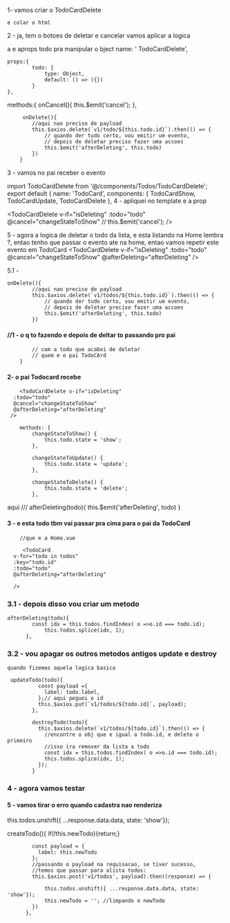 1- vamos criar o TodoCardDelete

    e colar o html
<template>
    <div class="flex items-center justify-between bg-red-100 rounded-sm px-4 h-15 mb-2">
        <div class="text-red-900 font-light truncate">
            Deseja excluir <b>"{{ todo.label }}"</b>?
        </div>

        <div class="flex items-center">
            <a
                href=""
                class="text-xs text-red-900 mr-2 focus:outline-none"
                @click.stop.prevent="onCancel()"
            >
                Cancelar
            </a>

            <button
                type="submit"
                class="bg-red-700 text-red-100 text-xs font-semibold px-2.5 py-1 rounded focus:outline-none"
                @click.stop.prevent="onDelete()"
            >
                SIM
            </button>
        </div>
    </div>
</template>


2 - ja, tem o botoes de deletar e cancelar vamos aplicar a logica

a e aprops todo pra manipular o bject
    name: ' TodoCardDelete',

    props:{
            todo: {
                type: Object,
                default: () => ({})
            }
    },

methods:{
        onCancel(){
            this.$emit('cancel');
        },
        
         onDelete(){
            //aqui nao preciso de payload
            this.$axios.delete(`v1/todo/${this.todo.id}`).then(() => {
                // quando der tudo certo, vou emitir um evento,
                // depois de deletar preciso fazer uma accoes
                this.$emit('afterDeleting', this.todo)
            })
        }

3 - vamos no pai receber o evento

import TodoCardDelete from '@/components/Todos/TodoCardDelete';
export default {
        name: 'TodoCard',
        components: {
          TodoCardShow,
          TodoCardUpdate,
          TodoCardDelete
        },
4 - apliquei no template e a prop

 <TodoCardDelete v-if="isDeleting"
      :todo="todo"
      @cancel="changeStateToShow" //  this.$emit('cancel');
     />

5 - agora a logica de deletar o todo da lista, e esta listando na Home lembra ?, entao tenho que passar o evento ate na home,
entao vamos repetir este evento em TodoCard
    <TodoCardDelete v-if="isDeleting"
      :todo="todo"
      @cancel="changeStateToShow"
      @afterDeleting="afterDeleting"
     />

5.1 -

    onDelete(){
            //aqui nao preciso de payload
            this.$axios.delete(`v1/todos/${this.todo.id}`).then(() => {
                // quando der tudo certo, vou emitir um evento,
                // depois de deletar preciso fazer uma accoes
                this.$emit('afterDeleting', this.todo)
            })
#### //1 - o q to fazendo e depois de deltar to passando pro pai
            // com a todo que acabei de deletar
            // quem e o pai TodoCArd
        }

#### 2- o pai Todocard recebe
        <TodoCardDelete v-if="isDeleting"
      :todo="todo"
      @cancel="changeStateToShow"
      @afterDeleting="afterDeleting"
     />

        methods: {
            changeStateToShow() {
                this.todo.state = 'show';
            },

            changeStateToUpdate() {
                this.todo.state = 'update';
            },

            changeStateToDelete() {
                this.todo.state = 'delete';
            },
aqui ///
            afterDeleting(todo){
              this.$emit('afterDeleting', todo)
            }

#### 3 - e esta todo tbm vai passar pra cima para o pai da TodoCard
        //que e a Home.vue

         <TodoCard 
      v-for="todo in todos" 
      :key="todo.id"
      :todo="todo"
      @afterDeleting="afterDeleting"
     
      />
### 3.1 - depois disso vou criar um metodo

    afterDeleting(todo){
            const idx = this.todos.findIndex( o =>o.id === todo.id);
                this.todos.splice(idx, 1);
          },

### 3.2 - vou apagar os outros metodos antigos update e destroy
    quando fizemos aquela logica basica

     updateTodo(todo){
              const payload ={
                label: todo.label,
              };// aqui peguei o id
              this.$axios.put(`v1/todos/${todo.id}`, payload);
            },

            destroyTodo(todo){
              this.$axios.delete(`v1/todos/${todo.id}`).then(() => {
                //encontre o obj que e igual a todo.id, e delete o primeiro
                //isso ira remover da lista a todo
                const idx = this.todos.findIndex( o =>o.id === todo.id);
                this.todos.splice(idx, 1);
              });
            }
### 4 - agora vamos testar

#### 5 - vamos tirar o erro quando cadastra nao renderiza
this.todos.unshift({ ...response.data.data, state: 'show'});

 createTodo(){
            if(!this.newTodo){return;}

            const payload = {
              label: this.newTodo
            };
            //passando o payload na requisacao, se tiver sucesso,
            //temos que passar para alista todos:
            this.$axios.post('v1/todos', payload).then((response) => {
              
                this.todos.unshift({ ...response.data.data, state: 'show'});
                this.newTodo = ''; //limpando o newTodo
            })
          },

